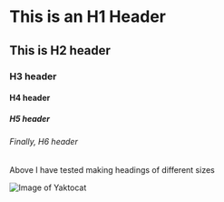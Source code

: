 # This is an H1 Header
## This is H2 header
### H3 header
#### H4 header
##### H5 header
###### Finally, H6 header
Above I have tested making headings of different sizes

![Image of Yaktocat](https://octodex.github.com/images/yaktocat.png)

